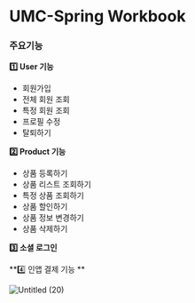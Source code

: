 # UMC-Spring Workbook

### 주요기능
**1️⃣ User 기능**
- 회원가입
- 전체 회원 조회
- 특정 회원 조회
- 프로필 수정
- 탈퇴하기

**2️⃣ Product 기능**
- 상품 등록하기
- 상품 리스트 조회하기
- 특정 상품 조회하기
- 상품 할인하기
- 상품 정보 변경하기
- 상품 삭제하기

**3️⃣ 소셜 로그인**

**4️⃣ 인앱 결제 기능 **


![Untitled (20)](https://github.com/Suanna01/UMC-Spring/assets/86403488/7aedcb7d-b17d-4f4e-9a9e-8f7133cf97ac)
